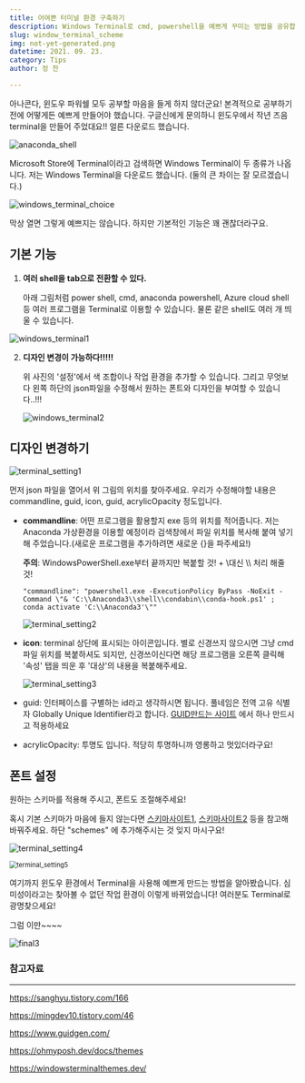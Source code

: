 ```yaml
---
title: 어여쁜 터미널 환경 구축하기
description: Windows Terminal로 cmd, powershell을 예쁘게 꾸미는 방법을 공유합니다.
slug: window_terminal_scheme
img: not-yet-generated.png
datetime: 2021. 09. 23.
category: Tips
author: 정 찬

---
```




아나콘다, 윈도우 파워쉘 모두 공부할 마음을 들게 하지 않더군요! 본격적으로 공부하기 전에 어떻게든 예쁘게 만들어야 했습니다. 구글신에게 문의하니 윈도우에서 작년 즈음 terminal을 만들어 주었대요!! 얼른 다운로드 했습니다.

![anaconda_shell](C:\Users\jung6\github\Blog\static\window_terminal_scheme\anaconda_shell.PNG)

Microsoft Store에 Terminal이라고 검색하면 Windows Terminal이 두 종류가 나옵니다. 저는 Windows Terminal을 다운로드 했습니다. (둘의 큰 차이는 잘 모르겠습니다.)



![windows_terminal_choice](C:\Users\jung6\github\Blog\static\window_terminal_scheme\windows_terminal_choice.png)

막상 열면 그렇게 예쁘지는 않습니다. 하지만 기본적인 기능은 꽤 괜찮더라구요.



## 기본 기능

1. **여러 shell을 tab으로 전환할 수 있다.**

   아래 그림처럼 power shell, cmd, anaconda powershell, Azure cloud shell 등 여러 프로그램을 Terminal로 이용할 수 있습니다. 물론 같은 shell도 여러 개 띄울 수 있습니다.

![windows_terminal1](C:\Users\jung6\github\Blog\static\window_terminal_scheme\windows_terminal1.png)



2. **디자인 변경이 가능하다!!!!!**

   위 사진의 '설정'에서 색 조합이나 작업 환경을 추가할 수 있습니다. 그리고 무엇보다 왼쪽 하단의 json파일을 수정해서 원하는 폰트와 디자인을 부여할 수 있습니다..!!!

   ![windows_terminal2](C:\Users\jung6\github\Blog\static\window_terminal_scheme\windows_terminal2.png)



## 디자인 변경하기

![terminal_setting1](C:\Users\jung6\github\Blog\static\window_terminal_scheme\terminal_setting1.PNG)

먼저 json 파일을 열어서 위 그림의 위치를 찾아주세요. 우리가 수정해야할 내용은 commandline, guid, icon, guid, acrylicOpacity 정도입니다.

- **commandline**: 어떤 프로그램을 활용할지 exe 등의 위치를 적어줍니다. 저는 Anaconda 가상환경을 이용할 예정이라 검색창에서 파일 위치를 복사해 붙여 넣기 해 주었습니다.(새로운 프로그램을 추가하려면 새로운 {}을 파주세요!)

  **주의**: WindowsPowerShell.exe부터 끝까지만 복붙할 것! + \대신 \\\ 처리 해줄 것!

  `"commandline": "powershell.exe -ExecutionPolicy ByPass -NoExit -Command \"& 'C:\\Anaconda3\\shell\\condabin\\conda-hook.ps1' ; conda activate 'C:\\Anaconda3'\""`

  ![terminal_setting2](C:\Users\jung6\github\Blog\static\window_terminal_scheme\terminal_setting2.png)



- **icon**: terminal 상단에 표시되는 아이콘입니다. 별로 신경쓰지 않으시면 그냥 cmd 파일 위치를 복붙하셔도 되지만, 신경쓰이신다면 해당 프로그램을 오른쪽 클릭해 '속성' 탭을 띄운 후 '대상'의 내용을 복붙해주세요.

  ![terminal_setting3](C:\Users\jung6\github\Blog\static\window_terminal_scheme\terminal_setting3.png)



- guid: 인터페이스를 구별하는 id라고 생각하시면 됩니다. 풀네임은 전역 고유 식별자 Globally Unique Identifier라고 합니다. [GUID만드는 사이트](https://www.guidgen.com/) 에서 하나 만드시고 적용하세요
- acrylicOpacity: 투명도 입니다. 적당히 투명하니까 영롱하고 멋있더라구요!



## 폰트 설정

원하는 스키마를 적용해 주시고, 폰트도 조절해주세요!

혹시 기본 스키마가 마음에 들지 않는다면 [스키마사이트1](https://ohmyposh.dev/docs/themes), [스키마사이트2](https://windowsterminalthemes.dev/) 등을 참고해 바꿔주세요. 하단 "schemes" 에 추가해주시는 것 잊지 마시구요!

![terminal_setting4](C:\Users\jung6\github\Blog\static\window_terminal_scheme\terminal_setting4.PNG)

<img src="C:\Users\jung6\github\Blog\static\window_terminal_scheme\terminal_setting5.png" alt="terminal_setting5" style="zoom:80%;" />



여기까지 윈도우 환경에서 Terminal을 사용해 예쁘게 만드는 방법을 알아봤습니다. 심미성이라고는 찾아볼 수 없던 작업 환경이 이렇게 바뀌었습니다! 여러분도 Terminal로 광명찾으세요!

그럼 이만~~~~

![final3](C:\Users\jung6\github\Blog\static\window_terminal_scheme\final3.png)





### 참고자료

---

https://sanghyu.tistory.com/166

https://mingdev10.tistory.com/46

https://www.guidgen.com/

https://ohmyposh.dev/docs/themes

https://windowsterminalthemes.dev/